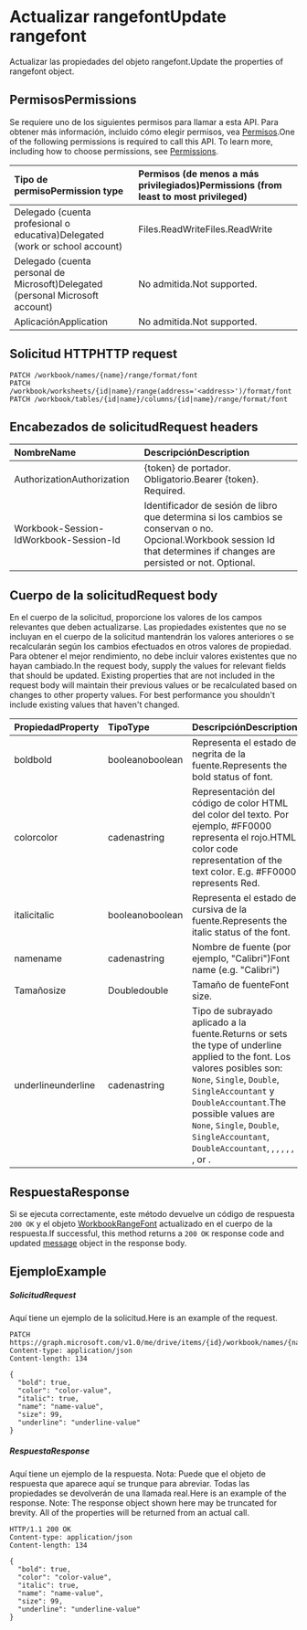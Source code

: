 # <a name="update-rangefont"></a><span data-ttu-id="59311-101">Actualizar rangefont</span><span class="sxs-lookup"><span data-stu-id="59311-101">Update rangefont</span></span>

<span data-ttu-id="59311-102">Actualizar las propiedades del objeto rangefont.</span><span class="sxs-lookup"><span data-stu-id="59311-102">Update the properties of rangefont object.</span></span>
## <a name="permissions"></a><span data-ttu-id="59311-103">Permisos</span><span class="sxs-lookup"><span data-stu-id="59311-103">Permissions</span></span>
<span data-ttu-id="59311-p101">Se requiere uno de los siguientes permisos para llamar a esta API. Para obtener más información, incluido cómo elegir permisos, vea [Permisos](../../../concepts/permissions_reference.md).</span><span class="sxs-lookup"><span data-stu-id="59311-p101">One of the following permissions is required to call this API. To learn more, including how to choose permissions, see [Permissions](../../../concepts/permissions_reference.md).</span></span>

|<span data-ttu-id="59311-106">Tipo de permiso</span><span class="sxs-lookup"><span data-stu-id="59311-106">Permission type</span></span>      | <span data-ttu-id="59311-107">Permisos (de menos a más privilegiados)</span><span class="sxs-lookup"><span data-stu-id="59311-107">Permissions (from least to most privileged)</span></span>              |
|:--------------------|:---------------------------------------------------------|
|<span data-ttu-id="59311-108">Delegado (cuenta profesional o educativa)</span><span class="sxs-lookup"><span data-stu-id="59311-108">Delegated (work or school account)</span></span> | <span data-ttu-id="59311-109">Files.ReadWrite</span><span class="sxs-lookup"><span data-stu-id="59311-109">Files.ReadWrite</span></span>    |
|<span data-ttu-id="59311-110">Delegado (cuenta personal de Microsoft)</span><span class="sxs-lookup"><span data-stu-id="59311-110">Delegated (personal Microsoft account)</span></span> | <span data-ttu-id="59311-111">No admitida.</span><span class="sxs-lookup"><span data-stu-id="59311-111">Not supported.</span></span>    |
|<span data-ttu-id="59311-112">Aplicación</span><span class="sxs-lookup"><span data-stu-id="59311-112">Application</span></span> | <span data-ttu-id="59311-113">No admitida.</span><span class="sxs-lookup"><span data-stu-id="59311-113">Not supported.</span></span> |

## <a name="http-request"></a><span data-ttu-id="59311-114">Solicitud HTTP</span><span class="sxs-lookup"><span data-stu-id="59311-114">HTTP request</span></span>
<!-- { "blockType": "ignored" } -->
```http
PATCH /workbook/names/{name}/range/format/font
PATCH /workbook/worksheets/{id|name}/range(address='<address>')/format/font
PATCH /workbook/tables/{id|name}/columns/{id|name}/range/format/font
```
## <a name="request-headers"></a><span data-ttu-id="59311-115">Encabezados de solicitud</span><span class="sxs-lookup"><span data-stu-id="59311-115">Request headers</span></span>
| <span data-ttu-id="59311-116">Nombre</span><span class="sxs-lookup"><span data-stu-id="59311-116">Name</span></span>       | <span data-ttu-id="59311-117">Descripción</span><span class="sxs-lookup"><span data-stu-id="59311-117">Description</span></span>|
|:-----------|:-----------|
| <span data-ttu-id="59311-118">Authorization</span><span class="sxs-lookup"><span data-stu-id="59311-118">Authorization</span></span>  | <span data-ttu-id="59311-p102">{token} de portador. Obligatorio.</span><span class="sxs-lookup"><span data-stu-id="59311-p102">Bearer {token}. Required.</span></span> |
| <span data-ttu-id="59311-121">Workbook-Session-Id</span><span class="sxs-lookup"><span data-stu-id="59311-121">Workbook-Session-Id</span></span>  | <span data-ttu-id="59311-p103">Identificador de sesión de libro que determina si los cambios se conservan o no. Opcional.</span><span class="sxs-lookup"><span data-stu-id="59311-p103">Workbook session Id that determines if changes are persisted or not. Optional.</span></span>|

## <a name="request-body"></a><span data-ttu-id="59311-124">Cuerpo de la solicitud</span><span class="sxs-lookup"><span data-stu-id="59311-124">Request body</span></span>
<span data-ttu-id="59311-p104">En el cuerpo de la solicitud, proporcione los valores de los campos relevantes que deben actualizarse. Las propiedades existentes que no se incluyan en el cuerpo de la solicitud mantendrán los valores anteriores o se recalcularán según los cambios efectuados en otros valores de propiedad. Para obtener el mejor rendimiento, no debe incluir valores existentes que no hayan cambiado.</span><span class="sxs-lookup"><span data-stu-id="59311-p104">In the request body, supply the values for relevant fields that should be updated. Existing properties that are not included in the request body will maintain their previous values or be recalculated based on changes to other property values. For best performance you shouldn't include existing values that haven't changed.</span></span>

| <span data-ttu-id="59311-128">Propiedad</span><span class="sxs-lookup"><span data-stu-id="59311-128">Property</span></span>     | <span data-ttu-id="59311-129">Tipo</span><span class="sxs-lookup"><span data-stu-id="59311-129">Type</span></span>   |<span data-ttu-id="59311-130">Descripción</span><span class="sxs-lookup"><span data-stu-id="59311-130">Description</span></span>|
|:---------------|:--------|:----------|
|<span data-ttu-id="59311-131">bold</span><span class="sxs-lookup"><span data-stu-id="59311-131">bold</span></span>|<span data-ttu-id="59311-132">booleano</span><span class="sxs-lookup"><span data-stu-id="59311-132">boolean</span></span>|<span data-ttu-id="59311-133">Representa el estado de negrita de la fuente.</span><span class="sxs-lookup"><span data-stu-id="59311-133">Represents the bold status of font.</span></span>|
|<span data-ttu-id="59311-134">color</span><span class="sxs-lookup"><span data-stu-id="59311-134">color</span></span>|<span data-ttu-id="59311-135">cadena</span><span class="sxs-lookup"><span data-stu-id="59311-135">string</span></span>|<span data-ttu-id="59311-p105">Representación del código de color HTML del color del texto. Por ejemplo, #FF0000 representa el rojo.</span><span class="sxs-lookup"><span data-stu-id="59311-p105">HTML color code representation of the text color. E.g. #FF0000 represents Red.</span></span>|
|<span data-ttu-id="59311-139">italic</span><span class="sxs-lookup"><span data-stu-id="59311-139">italic</span></span>|<span data-ttu-id="59311-140">booleano</span><span class="sxs-lookup"><span data-stu-id="59311-140">boolean</span></span>|<span data-ttu-id="59311-141">Representa el estado de cursiva de la fuente.</span><span class="sxs-lookup"><span data-stu-id="59311-141">Represents the italic status of the font.</span></span>|
|<span data-ttu-id="59311-142">name</span><span class="sxs-lookup"><span data-stu-id="59311-142">name</span></span>|<span data-ttu-id="59311-143">cadena</span><span class="sxs-lookup"><span data-stu-id="59311-143">string</span></span>|<span data-ttu-id="59311-144">Nombre de fuente (por ejemplo, "Calibri")</span><span class="sxs-lookup"><span data-stu-id="59311-144">Font name (e.g. "Calibri")</span></span>|
|<span data-ttu-id="59311-145">Tamaño</span><span class="sxs-lookup"><span data-stu-id="59311-145">size</span></span>|<span data-ttu-id="59311-146">Double</span><span class="sxs-lookup"><span data-stu-id="59311-146">double</span></span>|<span data-ttu-id="59311-147">Tamaño de fuente</span><span class="sxs-lookup"><span data-stu-id="59311-147">Font size.</span></span>|
|<span data-ttu-id="59311-148">underline</span><span class="sxs-lookup"><span data-stu-id="59311-148">underline</span></span>|<span data-ttu-id="59311-149">cadena</span><span class="sxs-lookup"><span data-stu-id="59311-149">string</span></span>|<span data-ttu-id="59311-150">Tipo de subrayado aplicado a la fuente.</span><span class="sxs-lookup"><span data-stu-id="59311-150">Returns or sets the type of underline applied to the font.</span></span> <span data-ttu-id="59311-151">Los valores posibles son: `None`, `Single`, `Double`, `SingleAccountant` y `DoubleAccountant`.</span><span class="sxs-lookup"><span data-stu-id="59311-151">The possible values are `None`, `Single`, `Double`, `SingleAccountant`, `DoubleAccountant`, , , , , , , or .</span></span>|

## <a name="response"></a><span data-ttu-id="59311-152">Respuesta</span><span class="sxs-lookup"><span data-stu-id="59311-152">Response</span></span>

<span data-ttu-id="59311-153">Si se ejecuta correctamente, este método devuelve un código de respuesta `200 OK` y el objeto [WorkbookRangeFont](../resources/rangefont.md) actualizado en el cuerpo de la respuesta.</span><span class="sxs-lookup"><span data-stu-id="59311-153">If successful, this method returns a `200 OK` response code and updated [message](../resources/rangefont.md) object in the response body.</span></span>
## <a name="example"></a><span data-ttu-id="59311-154">Ejemplo</span><span class="sxs-lookup"><span data-stu-id="59311-154">Example</span></span>
##### <a name="request"></a><span data-ttu-id="59311-155">Solicitud</span><span class="sxs-lookup"><span data-stu-id="59311-155">Request</span></span>
<span data-ttu-id="59311-156">Aquí tiene un ejemplo de la solicitud.</span><span class="sxs-lookup"><span data-stu-id="59311-156">Here is an example of the request.</span></span>
<!-- {
  "blockType": "request",
  "name": "update_rangefont"
}-->
```http
PATCH https://graph.microsoft.com/v1.0/me/drive/items/{id}/workbook/names/{name}/range/format/font
Content-type: application/json
Content-length: 134

{
  "bold": true,
  "color": "color-value",
  "italic": true,
  "name": "name-value",
  "size": 99,
  "underline": "underline-value"
}
```
##### <a name="response"></a><span data-ttu-id="59311-157">Respuesta</span><span class="sxs-lookup"><span data-stu-id="59311-157">Response</span></span>
<span data-ttu-id="59311-p107">Aquí tiene un ejemplo de la respuesta. Nota: Puede que el objeto de respuesta que aparece aquí se trunque para abreviar. Todas las propiedades se devolverán de una llamada real.</span><span class="sxs-lookup"><span data-stu-id="59311-p107">Here is an example of the response. Note: The response object shown here may be truncated for brevity. All of the properties will be returned from an actual call.</span></span>
<!-- {
  "blockType": "response",
  "truncated": true,
  "@odata.type": "microsoft.graph.workbookRangeFont"
} -->
```http
HTTP/1.1 200 OK
Content-type: application/json
Content-length: 134

{
  "bold": true,
  "color": "color-value",
  "italic": true,
  "name": "name-value",
  "size": 99,
  "underline": "underline-value"
}
```

<!-- uuid: 8fcb5dbc-d5aa-4681-8e31-b001d5168d79
2015-10-25 14:57:30 UTC -->
<!-- {
  "type": "#page.annotation",
  "description": "Update rangefont",
  "keywords": "",
  "section": "documentation",
  "tocPath": ""
}-->